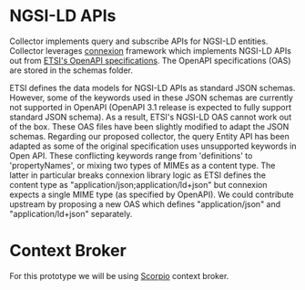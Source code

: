 # NGSI-LD APIs

Collector implements query and subscribe APIs for NGSI-LD entities. Collector leverages [connexion](https://github.com/zalando/connexion) framework which implements NGSI-LD APIs out from [ETSI's OpenAPI specifications](https://forge.etsi.org/rep/NGSI-LD/NGSI-LD). The OpenAPI specifications (OAS) are stored in the schemas folder. 

ETSI defines the data models for NGSI-LD APIs as standard JSON schemas. However, some of the keywords used in these JSON schemas are currently not supported in OpenAPI (OpenAPI 3.1 release is expected to fully support standard JSON schema). As a result, ETSI's NGSI-LD OAS cannot work out of the box. These OAS files have been slightly modified to adapt the JSON schemas. Regarding our proposed collector, the query Entity API has been adapted as some of the original specification uses unsupported keywords in Open API. These conflicting keywords range from 'definitions' to 'propertyNames', or mixing two types of MIMEs as a content type. The latter in particular breaks connexion library logic as ETSI defines the content type as "application/json;application/ld+json" but connexion expects a single MIME type (as specified by OpenAPI). We could contribute upstream by proposing a new OAS which defines "application/json" and "application/ld+json" separately.

# Context Broker

For this prototype we will be using [Scorpio](https://scorpio.readthedocs.io/en/latest/) context broker.
